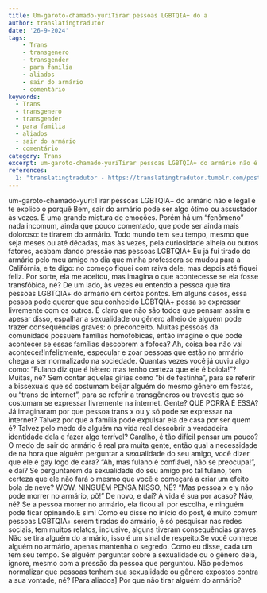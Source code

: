 ```yaml
---
title: Um-garoto-chamado-yuriTirar pessoas LGBTQIA+ do a
author: translatingtradutor
date: '26-9-2024'
tags:
    - Trans
    - transgenero
    - transgender
    - para familia
    - aliados
    - sair do armário
    - comentário
keywords:
  - Trans
  - transgenero
  - transgender
  - para familia
  - aliados
  - sair do armário
  - comentário
category: Trans
excerpt: um-garoto-chamado-yuriTirar pessoas LGBTQIA+ do armário não é legal e te explico o porquê Bem, sair do armário pode ser algo ótimo ou assustador às v...
references:
  1: "translatingtradutor - https://translatingtradutor.tumblr.com/post/762691587276996608/para-aliados-por-que-n%C3%A3o-tirar-algu%C3%A9m-do"
---
```


um-garoto-chamado-yuri:Tirar pessoas LGBTQIA+ do armário não é legal e te explico o porquê Bem, sair do armário pode ser algo ótimo ou assustador às vezes. É uma grande mistura de emoções. Porém há um “fenômeno” nada incomum, ainda que pouco comentado, que pode ser ainda mais doloroso: te tirarem do armário. Todo mundo tem seu tempo, mesmo que seja meses ou até décadas, mas às vezes, pela curiosidade alheia ou outros fatores, acabam dando pressão nas pessoas LGBTQIA+.Eu já fui tirado do armário pelo meu amigo no dia que minha professora se mudou para a Califórnia, e te digo: no começo fiquei com raiva dele, mas depois até fiquei feliz. Por sorte, ela me aceitou, mas imagina o que acontecesse se ela fosse transfóbica, né? De um lado, às vezes eu entendo a pessoa que tira pessoas LGBTQIA+ do armário em certos pontos. Em alguns casos, essa pessoa pode querer que seu conhecido LGBTQIA+ possa se expressar livremente com os outros. É claro que não são todos que pensam assim e apesar disso, espalhar a sexualidade ou gênero alheio de alguém pode trazer consequências graves: o preconceito. Muitas pessoas da comunidade possuem famílias homofóbicas, então imagine o que pode acontecer se essas famílias descobrem a fofoca? Ah, coisa boa não vai acontecer!Infelizmente, especular e zoar pessoas que estão no armário chega a ser normalizado na sociedade. Quantas vezes você já ouviu algo como: “Fulano diz que é hétero mas tenho certeza que ele é boiola!”? Muitas, né? Sem contar aquelas gírias como “bi de festinha”, para se referir a bissexuais que só costumam beijar alguém do mesmo gênero em festas, ou “trans de internet”, para se referir a transgêneros ou travestis que só costumam se expressar livremente na internet. Gente? QUE PORRA É ESSA?Já imaginaram por que pessoa trans x ou y só pode se expressar na internet? Talvez por que a família pode expulsar ela de casa por ser quem é? Talvez pelo medo de alguém na vida real descobrir a verdadeira identidade dela e fazer algo terrível? Caralho, é tão difícil pensar um pouco?O medo de sair do armário é real pra muita gente, então qual a necessidade de na hora que alguém perguntar a sexualidade do seu amigo, você dizer que ele é gay logo de cara? “Ah, mas fulano é confiável, não se preocupa!”, e daí? Se perguntarem da sexualidade do seu amigo pro tal fulano, tem certeza que ele não fará o mesmo que você e começará a criar um efeito bola de neve? WOW, NINGUÉM PENSA NISSO, NÉ? “Mas pessoa x e y não pode morrer no armário, pô!” De novo, e daí? A vida é sua por acaso? Não, né? Se a pessoa morrer no armário, ela ficou ali por escolha, e ninguém pode ficar opinando.E sim! Como eu disse no início do post, é muito comum pessoas LGBTQIA+ serem tiradas do armário, é só pesquisar nas redes sociais, tem muitos relatos, inclusive, alguns tiveram consequências graves.  Não se tira alguém do armário, isso é um sinal de respeito.Se você conhece alguém no armário, apenas mantenha o segredo. Como eu disse, cada um tem seu tempo. Se alguém perguntar sobre a sexualidade ou o gênero dela, ignore, mesmo com a pressão da pessoa que perguntou. Não podemos normalizar que pessoas tenham sua sexualidade ou gênero expostos contra a sua vontade, né? 
[Para aliados] Por que não tirar alguém do armário?